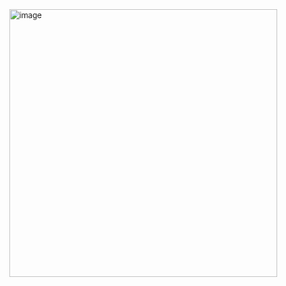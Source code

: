 <img width="481" alt="image" src="https://github.com/user-attachments/assets/89bbbfd1-9fb0-4189-97ce-31a90ba037f3">
